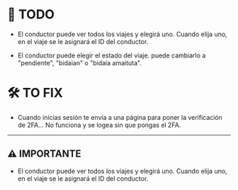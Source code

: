 # 🚧 TODO

- El conductor puede ver todos los viajes y elegirá uno. Cuando elija uno, en el viaje se le asignará el ID del conductor.

- El conductor puede elegir el estado del viaje. puede cambiarlo a "pendiente", "bidaian" o "bidaia amaituta".

# 🛠️ TO FIX

- Cuando inicias sesión te envía a una página para poner la verificación de 2FA... No funciona y se logea sin que pongas el 2FA.

---

## ⚠️ IMPORTANTE

- El conductor puede ver todos los viajes y elegirá uno. Cuando elija uno, en el viaje se le asignará el ID del conductor.

